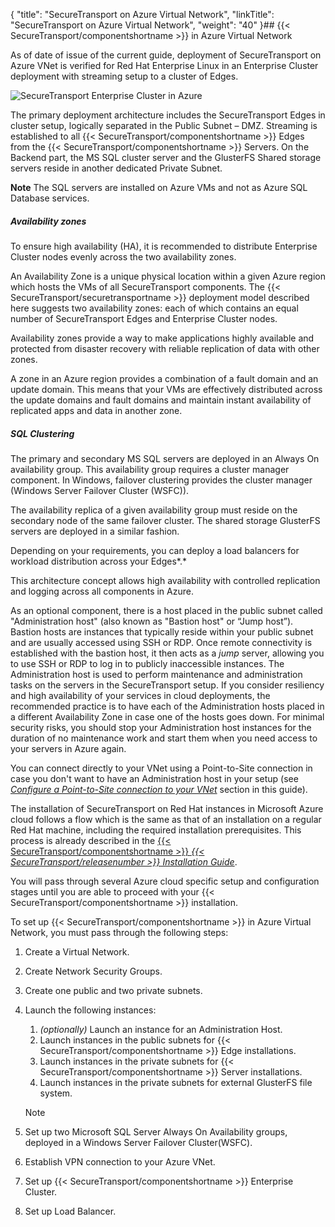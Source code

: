 {
    "title": "SecureTransport on Azure Virtual Network",
    "linkTitle": "SecureTransport on Azure Virtual Network",
    "weight": "40"
}## {{< SecureTransport/componentshortname  >}} in Azure Virtual Network

As of date of issue of the current guide, deployment of SecureTransport on Azure VNet is verified for Red Hat Enterprise Linux in an Enterprise Cluster deployment with streaming setup to a cluster of Edges.

<img src="/Images/SecureTransport/st-in-azure.png" title="SecureTransport Enterprise Cluster in Azure" class="maxWidth" />

The primary deployment architecture includes the SecureTransport Edges in cluster setup, logically separated in the Public Subnet – DMZ. Streaming is established to all {{< SecureTransport/componentshortname  >}} Edges from the {{< SecureTransport/componentshortname  >}} Servers. On the Backend part, the MS SQL cluster server and the GlusterFS Shared storage servers reside in another dedicated Private Subnet.

**Note** The SQL servers are installed on Azure VMs and not as Azure SQL Database services.

##### **Availability zones**

To ensure high availability (HA), it is recommended to distribute Enterprise Cluster nodes evenly across the two availability zones.

An Availability Zone is a unique physical location within a given Azure region which hosts the VMs of all SecureTransport components. The {{< SecureTransport/securetransportname  >}} deployment model described here suggests two availability zones: each of which contains an equal number of SecureTransport Edges and Enterprise Cluster nodes.

Availability zones provide a way to make applications highly available and protected from disaster recovery with reliable replication of data with other zones.

A zone in an Azure region provides a combination of a fault domain and an update domain. This means that your VMs are effectively distributed across the update domains and fault domains and maintain instant availability of replicated apps and data in another zone.

##### **SQL Clustering**

The primary and secondary MS SQL servers are deployed in an Always On availability group. This availability group requires a cluster manager component. In Windows, failover clustering provides the cluster manager (Windows Server Failover Cluster (WSFC)).

The availability replica of a given availability group must reside on the secondary node of the same failover cluster. The shared storage GlusterFS servers are deployed in a similar fashion.

Depending on your requirements, you can deploy a load balancers for workload distribution across your Edges*.*

This architecture concept allows high availability with controlled replication and logging across all components in Azure.

As an optional component, there is a host placed in the public subnet called "Administration host" (also known as "Bastion host" or “Jump host”). Bastion hosts are instances that typically reside within your public subnet and are usually accessed using SSH or RDP. Once remote connectivity is established with the bastion host, it then acts as a *jump* server, allowing you to use SSH or RDP to log in to publicly inaccessible instances. The Administration host is used to perform maintenance and administration tasks on the servers in the SecureTransport setup. If you consider resiliency and high availability of your services in cloud deployments, the recommended practice is to have each of the Administration hosts placed in a different Availability Zone in case one of the hosts goes down. For minimal security risks, you should stop your Administration host instances for the duration of no maintenance work and start them when you need access to your servers in Azure again.

You can connect directly to your VNet using a Point-to-Site connection in case you don't want to have an Administration host in your setup (see *[Configure a Point-to-Site connection to your VNet](../p2s-connection)* section in this guide).

The installation of SecureTransport on Red Hat instances in Microsoft Azure cloud follows a flow which is the same as that of an installation on a regular Red Hat machine, including the required installation prerequisites. This process is already described in the [{{< SecureTransport/componentshortname  >}} *{{< SecureTransport/releasenumber  >}} Installation Guide*](https://axway.zoominsoftware.io/bundle/SecureTransport_55_InstallationGuide_allOS_en_HTML5/page/Content/InstallationGuide/STInstallationGuideStartPage.htm).

You will pass through several Azure cloud specific setup and configuration stages until you are able to proceed with your {{< SecureTransport/componentshortname  >}} installation.

To set up {{< SecureTransport/componentshortname  >}} in Azure Virtual Network, you must pass through the following steps:

1.  Create a Virtual Network.
2.  Create Network Security Groups.
3.  Create one public and two private subnets.
4.  Launch the following instances:
    1.  *(optionally)* Launch an instance for an Administration Host.
    2.  Launch instances in the public subnets for {{< SecureTransport/componentshortname >}} Edge installations.
    3.  Launch instances in the private subnets for {{< SecureTransport/componentshortname >}} Server installations.
    4.  Launch instances in the private subnets for external GlusterFS file system.

      
    Note
5.  Set up two Microsoft SQL Server Always On Availability groups, deployed in a Windows Server Failover Cluster(WSFC).
6.  Establish VPN connection to your Azure VNet.
7.  Set up {{< SecureTransport/componentshortname >}} Enterprise Cluster.
8.  Set up Load Balancer.
